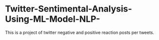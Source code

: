 # Twitter-Sentimental-Analysis-Using-ML-Model-NLP-
This is a project of twitter negative and positive reaction posts per tweets.
